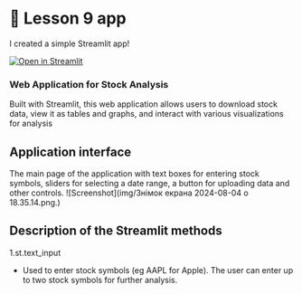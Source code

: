 # 🎈 Lesson 9 app

I created a simple Streamlit app!

[![Open in Streamlit](https://static.streamlit.io/badges/streamlit_badge_black_white.svg)](https://da-26-06-24-9-app.streamlit.app/)

### Web Application for Stock Analysis
Built with Streamlit, this web application allows users to download stock data, view it as tables and graphs, and interact with various visualizations for analysis

## Application interface
The main page of the application with text boxes for entering stock symbols, sliders for selecting a date range, a button for uploading data and other controls.
![Screenshot](img/Знімок екрана 2024-08-04 о 18.35.14.png.)

## Description of the Streamlit methods
1.st.text_input
  - Used to enter stock symbols (eg AAPL for Apple). The user can enter up to two stock symbols for further analysis.

